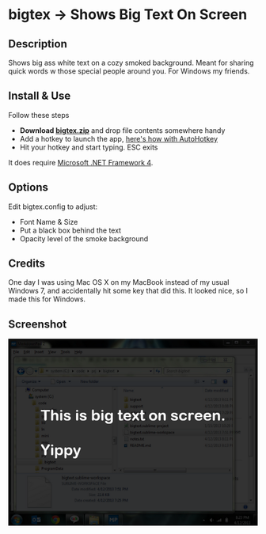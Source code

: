 # bigtex -> Shows Big Text On Screen

## Description
Shows big ass white text on a cozy smoked background.  Meant for sharing quick words w those special people around you.  For Windows my friends.

## Install & Use
Follow these steps
* **Download [bigtex.zip](support/bigtex.zip?raw=true)** and drop file contents somewhere handy
* Add a hotkey to launch the app, [here's how with AutoHotkey](http://noahcoad.com/post/646/create-a-global-hotkey-to-launch-a-program-with-autohotkey-on-windows)
* Hit your hotkey and start typing.  ESC exits

It does require [Microsoft .NET Framework 4](http://www.microsoft.com/en-us/download/details.aspx?id=17851).

## Options
Edit bigtex.config to adjust:

* Font Name & Size
* Put a black box behind the text
* Opacity level of the smoke background

## Credits
One day I was using Mac OS X on my MacBook instead of my usual Windows 7, and accidentally hit some key that did this.  It looked nice, so I made this for Windows.

## Screenshot
![](support/imgs/2013-04-12_2023-small.png)